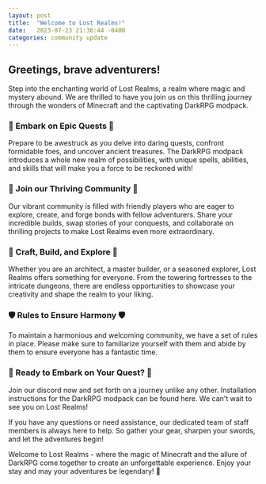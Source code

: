 ```yaml
---
layout: post
title:  "Welcome to Lost Realms!"
date:   2023-07-23 21:36:44 -0400
categories: community update
---
```

## Greetings, brave adventurers! ##

Step into the enchanting world of Lost Realms, a realm where magic and mystery abound. We are thrilled to have you join us on this thrilling journey through the wonders of Minecraft and the captivating DarkRPG modpack.

 ### 🏰 Embark on Epic Quests 🏰 ###
Prepare to be awestruck as you delve into daring quests, confront formidable foes, and uncover ancient treasures. The DarkRPG modpack introduces a whole new realm of possibilities, with unique spells, abilities, and skills that will make you a force to be reckoned with!

### 💬 Join our Thriving Community 💬 ###
Our vibrant community is filled with friendly players who are eager to explore, create, and forge bonds with fellow adventurers. Share your incredible builds, swap stories of your conquests, and collaborate on thrilling projects to make Lost Realms even more extraordinary.

### 🌄 Craft, Build, and Explore 🌄 ###
Whether you are an architect, a master builder, or a seasoned explorer, Lost Realms offers something for everyone. From the towering fortresses to the intricate dungeons, there are endless opportunities to showcase your creativity and shape the realm to your liking.

### 🛡️ Rules to Ensure Harmony 🛡️ ###
To maintain a harmonious and welcoming community, we have a set of rules in place. Please make sure to familiarize yourself with them and abide by them to ensure everyone has a fantastic time.

### 🔮 Ready to Embark on Your Quest? 🔮 ###
Join our discord now and set forth on a journey unlike any other. Installation instructions for the DarkRPG modpack can be found here. We can't wait to see you on Lost Realms!

If you have any questions or need assistance, our dedicated team of staff members is always here to help. So gather your gear, sharpen your swords, and let the adventures begin!

Welcome to Lost Realms - where the magic of Minecraft and the allure of DarkRPG come together to create an unforgettable experience. Enjoy your stay and may your adventures be legendary! 🌟